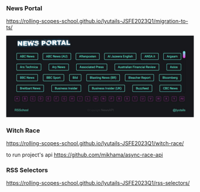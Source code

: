 ### News Portal

https://rolling-scopes-school.github.io/lyutails-JSFE2023Q1/migration-to-ts/

<img src="./screenshot_news-portal.JPG">

### Witch Race

https://rolling-scopes-school.github.io/lyutails-JSFE2023Q1/witch-race/

to run project's api https://github.com/mikhama/async-race-api

### RSS Selectors

https://rolling-scopes-school.github.io/lyutails-JSFE2023Q1/rss-selectors/